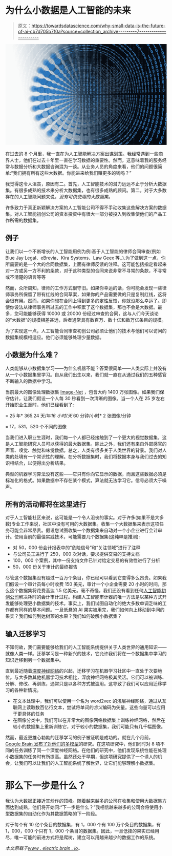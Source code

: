 # 为什么小数据是人工智能的未来

> 原文：<https://towardsdatascience.com/why-small-data-is-the-future-of-ai-cb7d705b7f0a?source=collection_archive---------7----------------------->

![](img/6259a36591824ddecab3713d3891ceb3.png)

在过去的 8 个月里，我一直在为人工智能解决方案出谋划策。我经常遇到一些商界人士，他们在过去十年里一直在学习数据的重要性。然而，这意味着我的服务经常与数据分析和大数据咨询混为一谈。从业务人员的角度来看，他们的问题很简单:“我们拥有所有这些大数据。你能进来给我们赚更多的钱吗？”

我觉得这令人沮丧，原因有二。首先，人工智能技术的潜力远远不止于分析大数据集。有很多成熟的技术来分析大数据集，也有很多成熟的顾问。第二，对于大多数存在的人工智能问题来说，*没有可供使用的大数据集*。

许多致力于真正新颖解决方案的人工智能公司不得不手动收集这些解决方案的数据集。对人工智能初创公司的资本投资中有很大一部分被投入到收集使他们的产品工作所需的数据集。

## 例子

让我们以一个不断增长的人工智能用例为例:基于人工智能的律师合同审查(例如 Blue Jay Legal、eBrevia、Kira Systems、Law Geex 等..).为了做到这一点，你所需要的是一个大的合同数据集，上面有律师反馈的注释。这可能包括指定看起来对一方或另一方不利的条款，对于这种类型的合同来说非常不寻常的条款，不寻常或不清楚的语言等等

然而，众所周知，律师的工作方式很守旧。如果你幸运的话，你可能会发现一些律师事务所保留了带有红线的合同草案，如果你的产品需要做的只是复制红线，这将会很有用。然而，如果你想在合同上得到更多的定性反馈，你就没那么幸运了。即使你设法从律师事务所过去的工作中积累了这个数据集，那也不会是大数据。最多，您可能能够获得 10000 或 20000 份经过审查的合同，这与人们今天谈论的“大数据”的规模相差甚远，后者通常具有数百万、数十亿和数万亿条目的规模。

为了实现这一点，人工智能合同审查初创公司必须让他们的技术与他们可以访问的数据集规模相适应。他们必须能够处理少量数据。

## 小数据为什么难？

人类能够从小数据集学习——为什么机器不能？答案很简单——人类实际上并没有从一个小数据集里学习。自从我们出生以来，我们就一直在从通过我们的五种感官不断输入的数据中学习。

当前最大的图像处理数据集 [Image-Net](http://www.image-net.org/) ，包含大约 1400 万张图像。如果我们保守估计，让我们假设一个人每 30 秒看到一次清晰的图像。当一个人在 25 岁左右开始职业生涯时，他们已经看到了:

= 25 年* 365.24 天/年*16 小时/天* 60 分钟/小时* 2 张图像/分钟

= 17，531，520 个不同的图像

当我们进入职业生涯时，我们每一个人都已经接触到了一个更大的视觉数据集，这是人工智能研究人员可以获得的最大数据集。除此之外，我们还有来自外部感官的声音、嗅觉、触觉和味觉数据。总之，人类有很多关于人类世界的背景。我们对人类的处境有一个常识性的理解。在分析数据集时，我们将数据本身与我们过去的知识相结合，以便得出分析结果。

典型的机器学习算法没有这些——它只有你向它显示的数据，而且这些数据必须是标准化的格式。如果数据中不存在某个模式，算法就无法学习它。信号必须大于噪声。

## 所有的活动都将在这里进行

对于人工智能社区来说，这可能是一个令人沮丧的事实。对于许多(如果不是大多数)专业工作来说，社区中没有可用的大数据集。收集一个大数据集来表示这项任务可能会非常昂贵。假设您试图收集一个数据集来自动对一个小企业进行会计审计。使用当前的最佳实践技术，可能需要几个数据集(这纯粹是推测):

*   对 50，000 份会计报表中的“危险信号”和“关注领域”进行了注释
*   与公司员工进行了 250，000 次对话，要求提供交易的支持文档
*   100，000 个案例，其中一份支持文件已针对给定交易的有效性进行了分析
*   50，000 份关于审计的最终报告

尽管这个数据集没有超过一百万个条目，你已经可以看到它变得多么昂贵。如果我们假设一个审计员每小时收费 150 美元，审计一个小企业需要 20 小时的时间，那么这个数据集将花费高达 1.5 亿美元。毫不奇怪，我们还没有看到任何[人工智能初创公司](https://www.electricbrain.io/blog/what-ai-startups-are-active-in-western-canada-in-2018)解决耗时的会计审计过程。构建人工智能审计器的唯一方法是以某种方式开发能够处理更小数据集的技术。事实上，我们试图自动化的绝大多数单调乏味的工作都有同样的基本问题。一旦低悬的 AI 果实被用完，我们如何向上移动到中间的果实？我们如何到达树顶的水果？我们如何破解小数据集？

## 输入迁移学习

不知何故，我们需要能够给我们的人工智能系统提供关于人类世界的通用知识——就像人类一样。迁移学习是一种新兴的技术，它允许我们将在一个数据集中学习的知识迁移到另一个数据集中。

直到最近随着[深度神经网络](https://www.techopedia.com/definition/32902/deep-neural-network)的兴起，迁移学习在机器学习社区中一直处于次要地位。与大多数其他机器学习技术相比，深度神经网络极其灵活。它们可以被训练、分解、修改、再训练，通常只是以各种方式被滥用。这导致了我们可以应用迁移学习的各种新情况。

*   在文本处理中，我们可以使用一个名为 word2vec 的浅层神经网络，通过从互联网上读取数百亿行文本，尝试将单词的*含义*编码为矢量。这些向量可以应用于更具体的任务
*   在图像分类中，我们可以在非常大的图像网络数据集上训练神经网络，然后在较小的数据集上重新训练它，对于较小的数据集，我们可能只有几千幅图像。

然而，最近更雄心勃勃的迁移学习的例子被证明是成功的。就在几个月前， [Google Brain 发布了对他们的多模型](https://research.googleblog.com/2017/06/multimodel-multi-task-machine-learning.html)的研究。在这项研究中，他们同时对 8 项不同的任务训练了同一个深度神经网络。在他们的研究中，他们发现系统性能在处理小数据集的任务时有所提高。虽然还处于早期，但这项研究提供了一个诱人的机会，让我们可以让我们的人工智能系统了解世界，让它们能够理解小数据集。

# 那么下一步是什么？

我认为大数据正接近其炒作的顶峰。随着越来越多的公司在收集和使用大数据集方面达到成熟，他们将开始问:“下一步是什么？”我相信越来越多的公司会将使用小型数据集的自动化作为其数据策略的下一阶段。

对于每个有 10 亿个条目的数据集，有 1，000 个有 100 万个条目的数据集，有 1，000，000 个只有 1，000 个条目的数据集。因此，一旦低挂的果实已经用尽，唯一可能的前进方式将是爬树，建立可以用越来越少的数据工作的系统。

*本文原载于*[*www . electric brain . io*](https://www.electricbrain.io/blog/why-small-data-is-the-future-of-ai)*。*